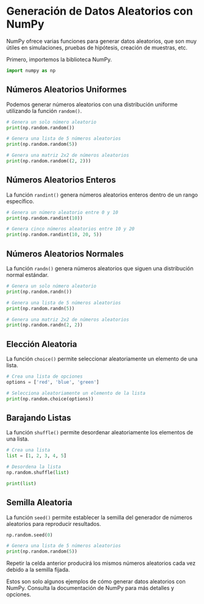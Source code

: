 
# Generación de Datos Aleatorios con NumPy

NumPy ofrece varias funciones para generar datos aleatorios, que son muy útiles en simulaciones, pruebas de hipótesis, creación de muestras, etc.

Primero, importemos la biblioteca NumPy.

```python
import numpy as np
```

## Números Aleatorios Uniformes

Podemos generar números aleatorios con una distribución uniforme utilizando la función `random()`.

```python
# Genera un solo número aleatorio
print(np.random.random())

# Genera una lista de 5 números aleatorios
print(np.random.random(5))

# Genera una matriz 2x2 de números aleatorios
print(np.random.random((2, 2)))
```

## Números Aleatorios Enteros

La función `randint()` genera números aleatorios enteros dentro de un rango específico.

```python
# Genera un número aleatorio entre 0 y 10
print(np.random.randint(10))

# Genera cinco números aleatorios entre 10 y 20
print(np.random.randint(10, 20, 5))
```

## Números Aleatorios Normales

La función `randn()` genera números aleatorios que siguen una distribución normal estándar.

```python
# Genera un solo número aleatorio
print(np.random.randn())

# Genera una lista de 5 números aleatorios
print(np.random.randn(5))

# Genera una matriz 2x2 de números aleatorios
print(np.random.randn(2, 2))
```

## Elección Aleatoria

La función `choice()` permite seleccionar aleatoriamente un elemento de una lista.

```python
# Crea una lista de opciones
options = ['red', 'blue', 'green']

# Selecciona aleatoriamente un elemento de la lista
print(np.random.choice(options))
```

## Barajando Listas

La función `shuffle()` permite desordenar aleatoriamente los elementos de una lista.

```python
# Crea una lista
list = [1, 2, 3, 4, 5]

# Desordena la lista
np.random.shuffle(list)

print(list)
```

## Semilla Aleatoria

La función `seed()` permite establecer la semilla del generador de números aleatorios para reproducir resultados.

```python
np.random.seed(0)

# Genera una lista de 5 números aleatorios
print(np.random.random(5))
```

Repetir la celda anterior producirá los mismos números aleatorios cada vez debido a la semilla fijada.

Estos son solo algunos ejemplos de cómo generar datos aleatorios con NumPy. Consulta la documentación de NumPy para más detalles y opciones.
